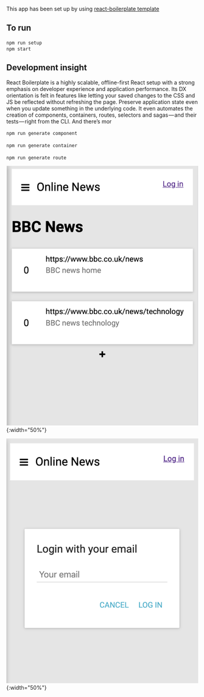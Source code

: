 This app has been set up by using [react-boilerplate template](https://github.com/mxstbr/react-boilerplate)

## To run
    npm run setup
    npm start


## Development insight

React Boilerplate is a highly scalable, offline-first React setup with a strong emphasis on developer experience and application performance. Its DX orientation is felt in features like letting your saved changes to the CSS and JS be reflected without refreshing the page. Preserve application state even when you update something in the underlying code. It even automates the creation of components, containers, routes, selectors and sagas — and their tests — right from the CLI. And there’s mor

```
npm run generate component

npm run generate container

npm run generate route

```

![List screenshot](https://github.com/lisaliwebdesign/LinksApp/blob/master/app/screen/list.png){:width="50%"}

![Login screenshot](https://github.com/lisaliwebdesign/LinksApp/blob/master/app/screen/login.png){:width="50%"}

